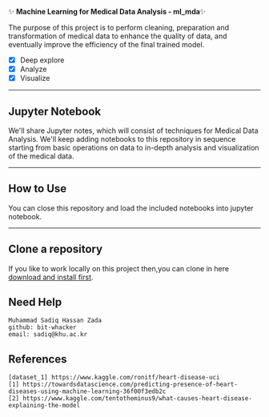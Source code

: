 :sparkles: **Machine Learning for Medical Data Analysis - ml_mda**:sparkles: 

The purpose of this project is to perform cleaning, preparation and transformation of medical data to enhance the quality of data, and eventually improve the efficiency of the final trained model.
- [x] Deep explore
- [x] Analyze
- [x] Visualize

---

## Jupyter Notebook

We'll share Jupyter notes, which will consist of techniques for Medical Data Analysis. We'll keep adding notebooks to this repository in sequence starting from basic operations on data to in-depth analysis and visualization of the medical data.

---

## How to Use
You can close this repository and load the included notebooks into jupyter notebook.

---

## Clone a repository

If you like to work locally on this project then,you can clone in here [download and install first](https://github.com/bit-whacker/ml_mda). 

## Need Help

`Muhammad Sadiq Hassan Zada` <br/>
`github: bit-whacker` <br/>
`email: sadiq@khu.ac.kr`

## References
`[dataset_1] https://www.kaggle.com/ronitf/heart-disease-uci` <br/>
`[1] https://towardsdatascience.com/predicting-presence-of-heart-diseases-using-machine-learning-36f00f3edb2c`<br/>
`[2] https://www.kaggle.com/tentotheminus9/what-causes-heart-disease-explaining-the-model`<br/>
